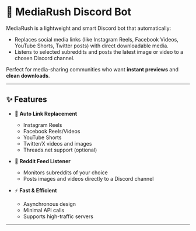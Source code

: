 # 🤖 MediaRush Discord Bot

MediaRush is a lightweight and smart Discord bot that automatically:

- Replaces social media links (like Instagram Reels, Facebook Videos, YouTube Shorts, Twitter posts) with direct downloadable media.
- Listens to selected subreddits and posts the latest image or video to a chosen Discord channel.

Perfect for media-sharing communities who want **instant previews** and **clean downloads**.

---

## ✨ Features

- 🔗 **Auto Link Replacement**
  - Instagram Reels
  - Facebook Reels/Videos
  - YouTube Shorts
  - Twitter/X videos and images
  - Threads.net support (optional)

- 🔄 **Reddit Feed Listener**
  - Monitors subreddits of your choice
  - Posts images and videos directly to a Discord channel

- ⚡ **Fast & Efficient**
  - Asynchronous design
  - Minimal API calls
  - Supports high-traffic servers

---
